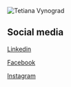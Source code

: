 ![Tetiana Vynograd](images/tanya.png)

## Social media

[Linkedin](https://www.linkedin.com/in/tatyanavynograd)

[Facebook](https://www.facebook.com/tatyana.vinograd/)

[Instagram](https://www.instagram.com/tatyana.vinograd/)


